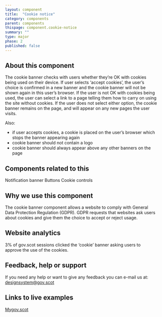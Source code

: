 ```yaml
---
layout: component
title:  "Cookie notice"
category: components
parent: components
thispage: component.cookie-notice
summary: ""
type: major
phase: 2
published: false
---
```


## About this component

The cookie banner checks with users whether they’re OK with cookies being used on their device. If user selects ‘accept cookies’, the user’s choice is confirmed in a new banner and the cookie banner will not be shown again in this user’s browser. If the user is not OK with cookies being used, the user can select a link to a page telling them how to carry on using the site without cookies. If the user does not select either option, the cookie banner remains on the page, and will appear on any new pages the user visits.  

Also:

* if user accepts cookies, a cookie is placed on the user’s browser which stops the banner appearing again
* cookie banner should not contain a logo
* cookie banner should always appear above any other banners on the page  

## Components related to this

Notification banner
Buttons
Cookie controls  

## Why we use this component

The cookie banner component allows a website to comply with General Data Protection Regulation (GDPR). GDPR requests that websites ask users about cookies and give them the choice to accept or reject usage.  

## Website analytics

3% of gov.scot sessions clicked the ‘cookie’ banner asking users to approve the use of the cookies.  

## Feedback, help or support

If you need any help or want to give any feedback you can e-mail us at:
[designsystem@gov.scot](mailto:designsystem@gov.scot)  

## Links to live examples

[Mygov.scot](https://www.mygov.scot)

